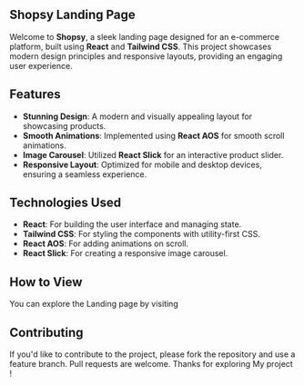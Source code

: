 ## Shopsy Landing Page

Welcome to **Shopsy**, a sleek landing page designed for an e-commerce platform, built using **React** and **Tailwind CSS**. This project showcases modern design principles and responsive layouts, providing an engaging user experience.

## Features

- **Stunning Design**: A modern and visually appealing layout for showcasing products.
- **Smooth Animations**: Implemented using **React AOS** for smooth scroll animations.
- **Image Carousel**: Utilized **React Slick** for an interactive product slider.
- **Responsive Layout**: Optimized for mobile and desktop devices, ensuring a seamless experience.

## Technologies Used

- **React**: For building the user interface and managing state.
- **Tailwind CSS**: For styling the components with utility-first CSS.
- **React AOS**: For adding animations on scroll.
- **React Slick**: For creating a responsive image carousel.

## How to View

You can explore the Landing page by visiting 

## Contributing

If you'd like to contribute to the project, please fork the repository and use a feature branch. Pull requests are welcome.
Thanks for exploring My project !
